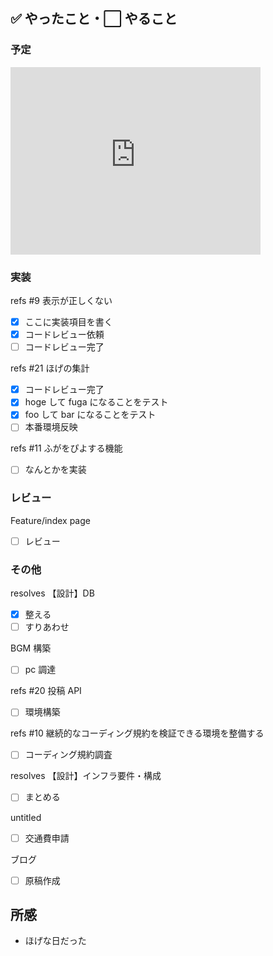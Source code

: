 


## ✅ やったこと・⬜️ やること

### 予定

<iframe src="https://calendar.google.com/calendar/embed?height=600&wkst=1&bgcolor=%23ffffff&ctz=Asia%2FTokyo&mode=AGENDA&showTitle=0&showNav=0&showDate=0&showPrint=0&showTabs=0&showCalendars=0&showTz=0&src=mikankari.taskmanagement@gmail.com" style="border-width:0" width="400" height="300" frameborder="0" scrolling="no"></iframe>

### 実装

refs #9 表示が正しくない
- [x] ここに実装項目を書く
- [x] コードレビュー依頼
- [ ] コードレビュー完了

refs #21 ほげの集計
- [x] コードレビュー完了
- [x] hoge して fuga になることをテスト
- [x] foo して bar になることをテスト
- [ ] 本番環境反映

refs #11 ふがをぴよする機能
- [ ] なんとかを実装

### レビュー

Feature/index page
- [ ] レビュー

### その他

resolves 【設計】DB
- [x] 整える
- [ ] すりあわせ

BGM 構築
- [ ] pc 調達

refs #20 投稿 API
- [ ] 環境構築

refs #10 継続的なコーディング規約を検証できる環境を整備する
- [ ] コーディング規約調査

resolves 【設計】インフラ要件・構成
- [ ] まとめる

untitled
- [ ] 交通費申請

ブログ
- [ ] 原稿作成


## 所感

- ほげな日だった

